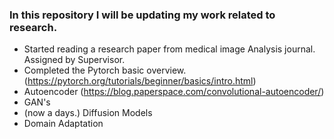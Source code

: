 ### In this repository I will be updating my work related to research.


- Started reading a research paper from medical image Analysis journal. Assigned by Supervisor. 
- Completed the Pytorch basic overview. (https://pytorch.org/tutorials/beginner/basics/intro.html)
- Autoencoder (https://blog.paperspace.com/convolutional-autoencoder/)
- GAN's
- (now a days.) Diffusion Models 
-  Domain Adaptation
